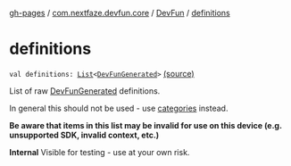 [gh-pages](../../index.md) / [com.nextfaze.devfun.core](../index.md) / [DevFun](index.md) / [definitions](./definitions.md)

# definitions

`val definitions: `[`List`](https://kotlinlang.org/api/latest/jvm/stdlib/kotlin.collections/-list/index.html)`<`[`DevFunGenerated`](../../com.nextfaze.devfun.generated/-dev-fun-generated/index.md)`>` [(source)](https://github.com/NextFaze/dev-fun/tree/master/devfun/src/main/java/com/nextfaze/devfun/core/DevFun.kt#L480)

List of raw [DevFunGenerated](../../com.nextfaze.devfun.generated/-dev-fun-generated/index.md) definitions.

In general this should not be used - use [categories](categories.md) instead.

**Be aware that items in this list may be invalid for use on this device (e.g. unsupported SDK, invalid context, etc.)**

**Internal**
Visible for testing - use at your own risk.


